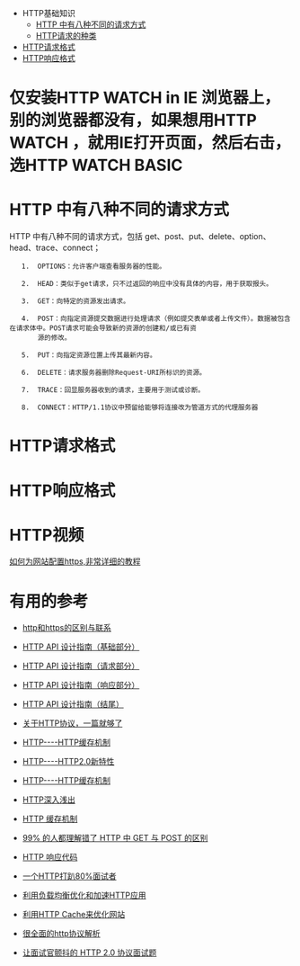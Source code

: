 * HTTP基础知识
  * [HTTP 中有八种不同的请求方式](#HTTP-中有八种不同的请求方式)
  * [HTTP请求的种类](#HTTP请求的种类)
* [HTTP请求格式](#HTTP请求格式)
* [HTTP响应格式](#HTTP响应格式)

# 仅安装HTTP WATCH in IE 浏览器上，别的浏览器都没有，如果想用HTTP WATCH ，就用IE打开页面，然后右击，选HTTP WATCH BASIC

# HTTP 中有八种不同的请求方式

   HTTP 中有八种不同的请求方式，包括 get、post、put、delete、option、head、trace、connect；
       
       1.  OPTIONS：允许客户端查看服务器的性能。

       2.  HEAD：类似于get请求，只不过返回的响应中没有具体的内容，用于获取报头。

       3.  GET：向特定的资源发出请求。

       4.  POST：向指定资源提交数据进行处理请求（例如提交表单或者上传文件）。数据被包含在请求体中。POST请求可能会导致新的资源的创建和/或已有资
           源的修改。

       5.  PUT：向指定资源位置上传其最新内容。

       6.  DELETE：请求服务器删除Request-URI所标识的资源。

       7.  TRACE：回显服务器收到的请求，主要用于测试或诊断。

       8.  CONNECT：HTTP/1.1协议中预留给能够将连接改为管道方式的代理服务器


# HTTP请求格式

# HTTP响应格式
       

# HTTP视频

  [如何为网站配置https,非常详细的教程](https://www.bilibili.com/video/av35381918?from=search&seid=5658735684576843185)

# 有用的参考
*  [http和https的区别与联系](https://www.imooc.com/article/27043)
*  [HTTP API 设计指南（基础部分）](https://segmentfault.com/a/1190000002511720)
*  [HTTP API 设计指南（请求部分）](https://segmentfault.com/a/1190000002512493)
*  [HTTP API 设计指南（响应部分）](https://segmentfault.com/a/1190000002515342)
*  [HTTP API 设计指南（结尾）](https://segmentfault.com/a/1190000002518410)
*  [关于HTTP协议，一篇就够了](https://www.cnblogs.com/ranyonsue/p/5984001.html)
*  [HTTP----HTTP缓存机制](https://juejin.im/post/5a1d4e546fb9a0450f21af23)
*  [HTTP----HTTP2.0新特性](https://juejin.im/post/5a4dfb2ef265da43305ee2d0)
*  [HTTP----HTTP缓存机制](https://juejin.im/post/5a1d4e546fb9a0450f21af23)
*  [HTTP深入浅出](https://zhuanlan.zhihu.com/p/61469721?utm_source=wechat_session&utm_medium=social&utm_oi=991812777480134656)
*  [HTTP 缓存机制](https://zhuanlan.zhihu.com/p/58685072?utm_source=wechat_session&utm_medium=social&utm_oi=991812777480134656)
*  [99% 的人都理解错了 HTTP 中 GET 与 POST 的区别](https://zhuanlan.zhihu.com/p/54654014?utm_source=wechat_session&utm_medium=social&utm_oi=991812777480134656)

*  [HTTP 响应代码](https://developer.mozilla.org/zh-CN/docs/Web/HTTP/Status)
*  [一个HTTP打趴80%面试者](https://zhuanlan.zhihu.com/p/60450391?utm_source=wechat_session&utm_medium=social&utm_oi=991812777480134656)
* [利用负载均衡优化和加速HTTP应用](https://blog.51cto.com/virtualadc/580832)
* [利用HTTP Cache来优化网站](https://www.cnblogs.com/cocowool/archive/2011/08/22/2149929.html)
* [很全面的http协议解析](https://blog.csdn.net/MrQkeil/article/details/79577195)
* [让面试官颤抖的 HTTP 2.0 协议面试题](https://blog.csdn.net/zl1zl2zl3/article/details/81901735)
